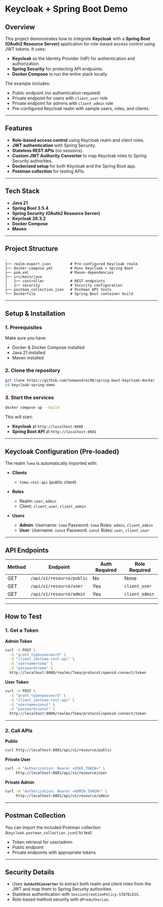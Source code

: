 # Keycloak + Spring Boot Demo

## Overview

This project demonstrates how to integrate **Keycloak** with a **Spring Boot (OAuth2 Resource Server)** application for role-based access control using JWT tokens.
It uses:

* **Keycloak** as the Identity Provider (IdP) for authentication and authorization.
* **Spring Security** for protecting API endpoints.
* **Docker Compose** to run the entire stack locally.

The example includes:

* Public endpoint (no authentication required)
* Private endpoint for users with `client_user` role
* Private endpoint for admins with `client_admin` role
* Pre-configured Keycloak realm with sample users, roles, and clients.

---

## Features

* **Role-based access control** using Keycloak realm and client roles.
* **JWT authentication** with Spring Security.
* **Stateless REST APIs** (no sessions).
* **Custom JWT Authority Converter** to map Keycloak roles to Spring Security authorities.
* **Dockerized setup** for both Keycloak and the Spring Boot app.
* **Postman collection** for testing APIs.

---

## Tech Stack

* **Java 21**
* **Spring Boot 3.5.4**
* **Spring Security (OAuth2 Resource Server)**
* **Keycloak 26.3.2**
* **Docker Compose**
* **Maven**

---

## Project Structure

```
.
├── realm-export.json         # Pre-configured Keycloak realm
├── docker-compose.yml        # Runs Keycloak + Spring Boot
├── pom.xml                   # Maven dependencies
├── src/main/java
│   ├── controller            # REST endpoints
│   ├── security              # Security configuration
├── postman_collection.json   # Postman API tests
└── Dockerfile                # Spring Boot container build
```

---

## Setup & Installation

### 1. Prerequisites

Make sure you have:

* Docker & Docker Compose installed
* Java 21 installed
* Maven installed

### 2. Clone the repository

```bash
git clone https://github.com/tomaandrei98/spring-boot-keycloak-docker
cd keycloak-spring-demo
```

### 3. Start the services

```bash
docker compose up --build
```

This will start:

* **Keycloak** at `http://localhost:8080`
* **Spring Boot API** at `http://localhost:8081`

---

## Keycloak Configuration (Pre-loaded)

The realm `Toma` is automatically imported with:

* **Clients**

    * `toma-rest-api` (public client)
* **Roles**

    * Realm: `user`, `admin`
    * Client: `client_user`, `client_admin`
* **Users**

    * **Admin**:
      Username: `toma`
      Password: `toma`
      Roles: `admin`, `client_admin`
    * **User**:
      Username: `ionut`
      Password: `ionut`
      Roles: `user`, `client_user`

---

## API Endpoints

| Method | Endpoint                  | Auth Required | Role Required  |
| ------ | ------------------------- | ------------- | -------------- |
| GET    | `/api/v1/resource/public` | No            | None           |
| GET    | `/api/v1/resource/user`   | Yes           | `client_user`  |
| GET    | `/api/v1/resource/admin`  | Yes           | `client_admin` |

---

## How to Test

### 1. Get a Token

**Admin Token**

```bash
curl -X POST \
  -d "grant_type=password" \
  -d "client_id=toma-rest-api" \
  -d "username=toma" \
  -d "password=toma" \
  http://localhost:8080/realms/Toma/protocol/openid-connect/token
```

**User Token**

```bash
curl -X POST \
  -d "grant_type=password" \
  -d "client_id=toma-rest-api" \
  -d "username=ionut" \
  -d "password=ionut" \
  http://localhost:8080/realms/Toma/protocol/openid-connect/token
```

---

### 2. Call APIs

**Public**

```bash
curl http://localhost:8081/api/v1/resource/public
```

**Private User**

```bash
curl -H "Authorization: Bearer <USER_TOKEN>" \
     http://localhost:8081/api/v1/resource/user
```

**Private Admin**

```bash
curl -H "Authorization: Bearer <ADMIN_TOKEN>" \
     http://localhost:8081/api/v1/resource/admin
```

---

## Postman Collection

You can import the included Postman collection (`keycloak.postman_collection.json`) to test:

* Token retrieval for user/admin
* Public endpoint
* Private endpoints with appropriate tokens

---

## Security Details

* Uses **`JwtAuthConverter`** to extract both realm and client roles from the JWT and map them to Spring Security authorities.
* Stateless authentication with `SessionCreationPolicy.STATELESS`.
* Role-based method security with `@PreAuthorize`.